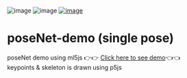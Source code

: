 ![image](https://img.shields.io/badge/JavaScript-323330?style=for-the-badge&logo=javascript&logoColor=F7DF1E)
![image](https://img.shields.io/badge/HTML5-E34F26?style=for-the-badge&logo=html5&logoColor=white)
<a href="https://www.w3schools.com">![image](https://img.shields.io/badge/Visual_Studio_Code-0078D4?style=for-the-badge&logo=visual%20studio%20code&logoColor=white)</a>
# poseNet-demo (single pose)
poseNet demo using ml5js 👉👉 <a href="https://soumyadeepdatta.github.io/poseNet-demo/">Click here to see demo</a>👈👈\
keypoints & skeleton is drawn using p5js

